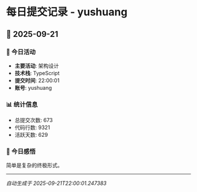 # 每日提交记录 - yushuang

## 📅 2025-09-21

### 🎯 今日活动
- **主要活动**: 架构设计
- **技术栈**: TypeScript
- **提交时间**: 22:00:01
- **账号**: yushuang

### 📊 统计信息
- 总提交次数: 673
- 代码行数: 9321
- 活跃天数: 629

### 💭 今日感悟
简单是复杂的终极形式。

---
*自动生成于 2025-09-21T22:00:01.247383*
